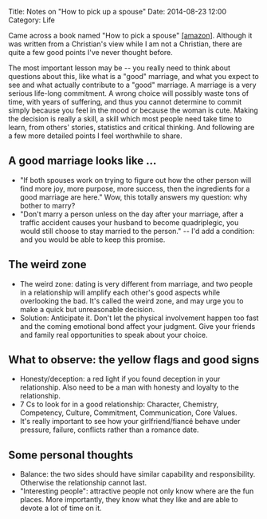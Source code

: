 Title: Notes on "How to pick up a spouse"
Date: 2014-08-23 12:00
Category: Life 

Came across a book named "How to pick a spouse" <a href="http://www.amazon.com/gp/product/0830769757/ref=as_li_tl?ie=UTF8&camp=1789&creative=390957&creativeASIN=0830769757&linkCode=as2&tag=complife01-20&linkId=P7E5GUTLUDJL5WJN" target="_blank">[amazon]</a>.
Although it was written from a Christian's view while I am not a Christian, there are quite a few good points I've never thought before.

The most important lesson may be -- you really need to think about questions about this, like what is a "good" marriage, and what you expect to see and what actually contribute to a "good" marriage.
A marriage is a very serious life-long commitment.
A wrong choice will possibly waste tons of time, with years of suffering, and thus you cannot determine to commit simply because you feel in the mood or because the woman is cute.
Making the decision is really a skill, a skill which most people need take time to learn, from others' stories, statistics and critical thinking.
And following are a few more detailed points I feel worthwhile to share.

## A good marriage looks like ...

* "If both spouses work on trying to figure out how the other person will find more joy, more purpose, more success, then the ingredients for a good marriage are here." Wow, this totally answers my question: why bother to marry?
* "Don't marry a person unless on the day after your marriage, after a traffic accident causes your husband to become quadriplegic, you would still choose to stay married to the person." -- I'd add a condition: and you would be able to keep this promise.

## The weird zone

* The weird zone: dating is very different from marriage, and two people in a relationship will amplify each other's good aspects while overlooking the bad. It's called the weird zone, and may urge you to make a quick but unreasonable decision.
* Solution: Anticipate it. Don't let the physical involvement happen too fast and the coming emotional bond affect your judgment. Give your friends and family real opportunities to speak about your choice.
 
## What to observe: the yellow flags and good signs

* Honesty/deception: a red light if you found deception in your relationship. Also need to be a man with honesty and loyalty to the relationship.
* 7 Cs to look for in a good relationship: Character, Chemistry, Competency, Culture, Commitment, Communication, Core Values.
* It's really important to see how your girlfriend/fiancé behave under pressure, failure, conflicts rather than a romance date.

## Some personal thoughts

* Balance: the two sides should have similar capability and responsibility. Otherwise the relationship cannot last.
* "Interesting people": attractive people not only know where are the fun places. More importantly, they know what they like and are able to devote a lot of time on it.
